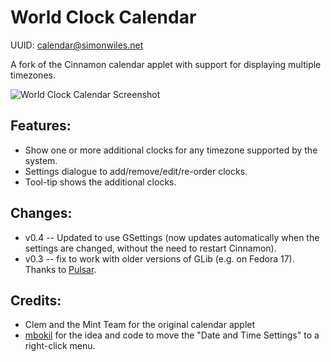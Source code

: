 World Clock Calendar
====================

UUID: calendar@simonwiles.net

A fork of the Cinnamon calendar applet with support for displaying multiple timezones.

![World Clock Calendar Screenshot](https://raw.github.com/simonwiles/cinnamon_applets/master/calendar_screenshot.png "World Clock Calendar Screenshot")


Features:
---------
* Show one or more additional clocks for any timezone supported by the system.
* Settings dialogue to add/remove/edit/re-order clocks.
* Tool-tip shows the additional clocks.

Changes:
--------
* v0.4 -- Updated to use GSettings (now updates automatically when the settings are changed, without the need to restart Cinnamon).
* v0.3 -- fix to work with older versions of GLib (e.g. on Fedora 17).  Thanks to [Pulsar](http://cinnamon-spices.linuxmint.com/users/view/1154).

Credits:
--------
* Clem and the Mint Team for the original calendar applet
* [mbokil](http://cinnamon-spices.linuxmint.com/users/view/354) for the idea and code to move the "Date and Time Settings" to a right-click menu.